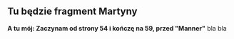 **Tu będzie fragment Martyny**
----
**A tu mój: Zaczynam od strony 54 i kończę na 59, przed "Manner"**
bla bla


